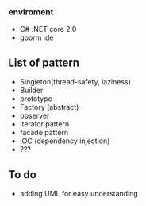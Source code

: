 ### enviroment

* C# .NET core 2.0
* goorm ide

## List of pattern

* Singleton(thread-safety, laziness)
* Builder
* prototype
* Factory (abstract)
* observer 
* iterator pattern
* facade pattern
* IOC (dependency injection)
* ???


## To do

* adding UML for easy understanding
